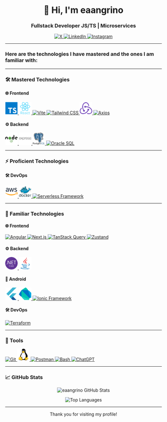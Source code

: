 <h1 align="center">👋 Hi, I'm eaangrino</h1>
<h3 align="center">Fullstack Developer JS/TS | Microservices</h3>

<p align="center">
  <a href="https://twitter.com/eaangrino" target="blank">
    <img src="https://img.shields.io/twitter/url?url=https%3A%2F%2Fx.com%2Feaangrino&style=for-the-badge&logo=x&logoColor=ffffff&label=eaangrino" alt="X">
  </a>
  <a href="https://www.linkedin.com/in/eaangrino/" target="blank">
    <img src="https://img.shields.io/badge/LinkedIn-%230077B5.svg?&style=for-the-badge&logo=linkedin&logoColor=white" alt="LinkedIn">
  </a>
  <a href="https://instagram.com/eaangrino" target="blank">
    <img src="https://img.shields.io/badge/Instagram-%23E4405F.svg?&style=for-the-badge&logo=instagram&logoColor=white" alt="Instagram">
  </a>
</p>

---

### Here are the technologies I have mastered and the ones I am familiar with:

---

### 🛠️ Mastered Technologies

#### 🌐 Frontend

<p align="left">
  <a href="https://www.typescriptlang.org/" target="_blank">
    <img src="https://raw.githubusercontent.com/devicons/devicon/master/icons/typescript/typescript-original.svg" alt="TypeScript" width="40" height="40"/>
  </a>
  <a href="https://reactjs.org/" target="_blank">
    <img src="https://raw.githubusercontent.com/devicons/devicon/master/icons/react/react-original-wordmark.svg" alt="React" width="40" height="40"/>
  </a>
  <a href="https://vitejs.dev/" target="_blank">
    <img src="https://vite.dev/logo.svg" alt="Vite" width="40" height="40"/>
  </a>
  <a href="https://tailwindcss.com/" target="_blank">
    <img src="https://www.vectorlogo.zone/logos/tailwindcss/tailwindcss-icon.svg" alt="Tailwind CSS" width="40" height="40"/>
  </a>
  <a href="https://redux.js.org" target="_blank">
    <img src="https://raw.githubusercontent.com/devicons/devicon/master/icons/redux/redux-original.svg" alt="Redux" width="40" height="40"/>
  </a>
  <a href="https://axios-http.com" target="_blank">
    <img src="https://axios-http.com/assets/favicon.ico" alt="Axios" width="40" height="40"/>
  </a>
</p>

#### ⚙️ Backend

<p align="left">
  <a href="https://nodejs.org" target="_blank">
    <img src="https://raw.githubusercontent.com/devicons/devicon/master/icons/nodejs/nodejs-original-wordmark.svg" alt="Node.js" width="40" height="40"/>
  </a>
  <a href="https://expressjs.com" target="_blank">
    <img src="https://raw.githubusercontent.com/devicons/devicon/master/icons/express/express-original-wordmark.svg" alt="Express" width="40" height="40"/>
  </a>
  <a href="https://www.postgresql.org" target="_blank">
    <img src="https://raw.githubusercontent.com/devicons/devicon/master/icons/postgresql/postgresql-original-wordmark.svg" alt="PostgreSQL" width="40" height="40"/>
  </a>
  <a href="https://www.oracle.com/co/database/sqldeveloper/" target="_blank">
    <img src="https://www.oracle.com/a/ocom/img/sql-dev3.svg" alt="Oracle SQL" width="40" height="40"/>
  </a>
</p>

---

### ⚡ Proficient Technologies

#### 🛠️ DevOps

<p align="left">
  <a href="https://aws.amazon.com" target="_blank">
    <img src="https://raw.githubusercontent.com/devicons/devicon/master/icons/amazonwebservices/amazonwebservices-original-wordmark.svg" alt="AWS" width="40" height="40"/>
  </a>
  <a href="https://www.docker.com/" target="_blank">
    <img src="https://raw.githubusercontent.com/devicons/devicon/master/icons/docker/docker-original-wordmark.svg" alt="Docker" width="40" height="40"/>
  </a>
  <a href="https://www.serverless.com/" target="_blank">
    <img src="https://www.vectorlogo.zone/logos/serverless/serverless-icon.svg" alt="Serverless Framework" width="40" height="40"/>
  </a>
</p>

---

### 🚀 Familiar Technologies

#### 🌐 Frontend

<p align="left">
  <a href="https://angular.io" target="_blank">
    <img src="https://angular.io/assets/images/logos/angular/angular.svg" alt="Angular" width="40" height="40"/>
  </a>
  <a href="https://nextjs.org" target="_blank">
    <img src="https://nextjs.org/favicon.ico" alt="Next.js" width="40" height="40"/>
  </a>
  <a href="https://tanstack.com/query/latest" target="_blank">
    <img src="https://tanstack.com/favicon.ico" alt="TanStack Query" width="40" height="40"/>
  </a>
  <a href="https://zustand-demo.pmnd.rs/" target="_blank">
    <img src="https://raw.githubusercontent.com/pmndrs/zustand/main/docs/logo.svg" alt="Zustand" width="40" height="40"/>
  </a>
</p>

#### ⚙️ Backend

<p align="left">
  <a href="https://dotnet.microsoft.com/" target="_blank">
    <img src="https://raw.githubusercontent.com/devicons/devicon/master/icons/dotnetcore/dotnetcore-original.svg" alt=".NET Core" width="40" height="40"/>
  </a>
  <a href="https://www.java.com/" target="_blank">
    <img src="https://raw.githubusercontent.com/devicons/devicon/master/icons/java/java-original.svg" alt="Java" width="40" height="40"/>
  </a>
</p>

#### 🤖 Android

<p align="left">
  <a href="https://flutter.dev/" target="_blank">
    <img src="https://raw.githubusercontent.com/devicons/devicon/master/icons/flutter/flutter-original.svg" alt="Flutter" width="40" height="40"/>
  </a>
  <a href="https://dart.dev/" target="_blank">
    <img src="https://raw.githubusercontent.com/devicons/devicon/master/icons/dart/dart-original.svg" alt="Dart" width="40" height="40"/>
  </a>
  <a href="https://ionicframework.com/" target="_blank">
    <img src="https://ionicframework.com/apple-icon-180x180.png" alt="Ionic Framework" width="40" height="40"/>
</a>

</p>

#### 🛠️ DevOps

<p align="left">
  <a href="https://www.terraform.io/" target="_blank">
    <img src="https://www.vectorlogo.zone/logos/terraformio/terraformio-icon.svg" alt="Terraform" width="40" height="40"/>
  </a>
</p>

---

### 🧰 Tools

<p align="left">
  <a href="https://git-scm.com/" target="_blank">
    <img src="https://www.vectorlogo.zone/logos/git-scm/git-scm-icon.svg" alt="Git" width="40" height="40"/>
  </a>
  <a href="https://www.linux.org/" target="_blank">
    <img src="https://raw.githubusercontent.com/devicons/devicon/master/icons/linux/linux-original.svg" alt="Linux" width="40" height="40"/>
  </a>
  <a href="https://postman.com" target="_blank">
    <img src="https://www.vectorlogo.zone/logos/getpostman/getpostman-icon.svg" alt="Postman" width="40" height="40"/>
  </a>
  <a href="https://www.gnu.org/software/bash/" target="_blank">
    <img src="https://www.vectorlogo.zone/logos/gnu_bash/gnu_bash-icon.svg" alt="Bash" width="40" height="40"/>
  </a>
  <a href="https://chat.openai.com/" target="_blank">
    <img src="https://cdn.oaistatic.com/assets/favicon-o20kmmos.svg" alt="ChatGPT" width="40" height="40"/>
  </a>
</p>

---

### 📈 GitHub Stats

<p align="center">
  <img src="https://github-readme-stats.vercel.app/api?username=eaangrino&show_icons=true&theme=dark" alt="eaangrino GitHub Stats"/>
</p>

<!--
<p align="center">
  <img src="https://github-readme-streak-stats.herokuapp.com/?user=eaangrino&theme=dark" alt="GitHub Streak"/>
</p>
-->

<p align="center">
  <img src="https://github-readme-stats.vercel.app/api/top-langs/?username=eaangrino&layout=compact&theme=dark" alt="Top Languages"/>
</p>

---

<p align="center">
  Thank you for visiting my profile!
</p>

